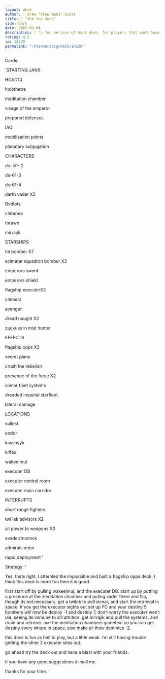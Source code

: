 ```yaml
---
layout: deck
author: ! drew "drew man1" scott
title: ! "the fun deck"
side: Dark
date: 2001-03-04
description: ! "a fun version of hunt down. for players that want have fun with the game."
rating: 4.5
id: 14229
permalink: "/starwarsccg/deck/14229"
---
```

Cards: 

'STARTING JANK

HDADTJ

holothetre

meditation chamber

visage of the emperor

prepared defenses

IAO

mobilization points

planatary subjugation


CHARACTERS

ds- 61- 2

ds-61-3

ds-61-4

darth vader X2

Dvdlots

chiranea

thrawn

mirrajik


STARSHIPS

tie bomber X7

scimatar squadron bomber X3

emperors sword

emperors shield

flagship executerX2

chimera

avenger

dread naught X2

zuckuss in mist hunter


EFFECTS

flagship opps X2

secret plans

crush the rebelion

presence of the force X2

sienar fleet systems

dreaded imperial starfleet

lateral damage


LOCATIONS

sullest 

endor

kasshyyk

kiffex

wakeelmui

executer DB

executer control room

executer main corridor


INTERRUPTS

short range fighters 

twi lek advisors X2

all power to weapons X3

evader/monnok


admirals order

rapid deployment  '

Strategy: '

Yes, thats right, I attemted the impossible and built a flagship opps deck. I think this deck is  more fun then it is good. 

first start off by pulling wakeelmui, and the executer DB. start up by putting a presence at the meditation chamber and puting vader there and flip, though its not necessary. get a twilek to pull sienar, and start the retrieval in space. if you get the executer sights out set up FO and your destiny 5 bombers will now be deploy -1 and destiny 7, don’t worry the executer won’t die, seeing its immune to alll attrition. get mirrajik and pull the systems, and drain and retrieve. use the meditation chambers gametext so you can get destiny every where in space, also make all thiev destinies -2.

this deck is fun as hell to play, but a little weak. i’m still having trouble getting the other 2 executer sites out. 

go ahead try the deck out and have a blast with your friends. 

if you have any good suggestions d-mail me.

thanks for your time. '
